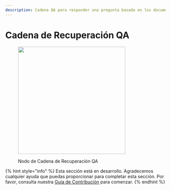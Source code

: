 ```yaml
---
description: Cadena QA para responder una pregunta basada en los documentos recuperados.
---
```


# Cadena de Recuperación QA

<figure><img src="../../../.gitbook/assets/image--38-.png" alt="" width="337"><figcaption><p>Nodo de Cadena de Recuperación QA</p></figcaption></figure>

{% hint style="info" %}
Esta sección está en desarrollo. Agradecemos cualquier ayuda que puedas proporcionar para completar esta sección. Por favor, consulta nuestra [Guía de Contribución](../../../contributing/) para comenzar.
{% endhint %}

